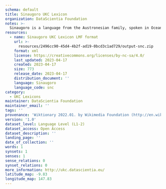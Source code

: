 ```yaml
---
schema: default
title: Sinaugoro UKC Lexicon
organization: DataScientia Foundation
notes: >-
  Sinaugoro is a language from the Austronesian family, spoken in Oceania. The UKC Lexicon of Sinaugoro is represented as a lexico-semantic network. It consists of words, word senses, synsets, as well as sense-level and synset-level relationships.
resources:
  - name: Sinaugoro UKC Lexicon LMF format
    url: >-
      resources/2496cc90-45d4-4b2f-ad19-0bcd3c1ad729/output-snc.zip
    format: xml
    license: https://creativecommons.org/licenses/by-nc-sa/4.0/
    last_updated: 2023-04-17
    created: 2023-04-17
    size: 773
    release_date: 2023-04-17
    distribution_document: ''
    language: Sinaugoro
    language_code: snc
category:
  - UKC Lexicons
maintainer: DataScientia Foundation
maintainer_email: ''
tags: ''
provenance: 'Wiktionary 2022.01. by Wikimedia Foundation (http://en.wiktionary.org); Princeton WordNet 2.1 by Princeton University (https://wordnet.princeton.edu)'
version: '1.0'
dataset_level: Language Level (L1-2)
dataset_access: Open Access
dataset_description: ''
landing_page: ''
date_of_collection: ''
words: 1
synsets: 1
senses: 1
sense_relations: 0
synset_relations: 0
more_information: http://ukc.datascientia.eu/
latitude_map: -9.83
longitude_map: 147.83
---
```

